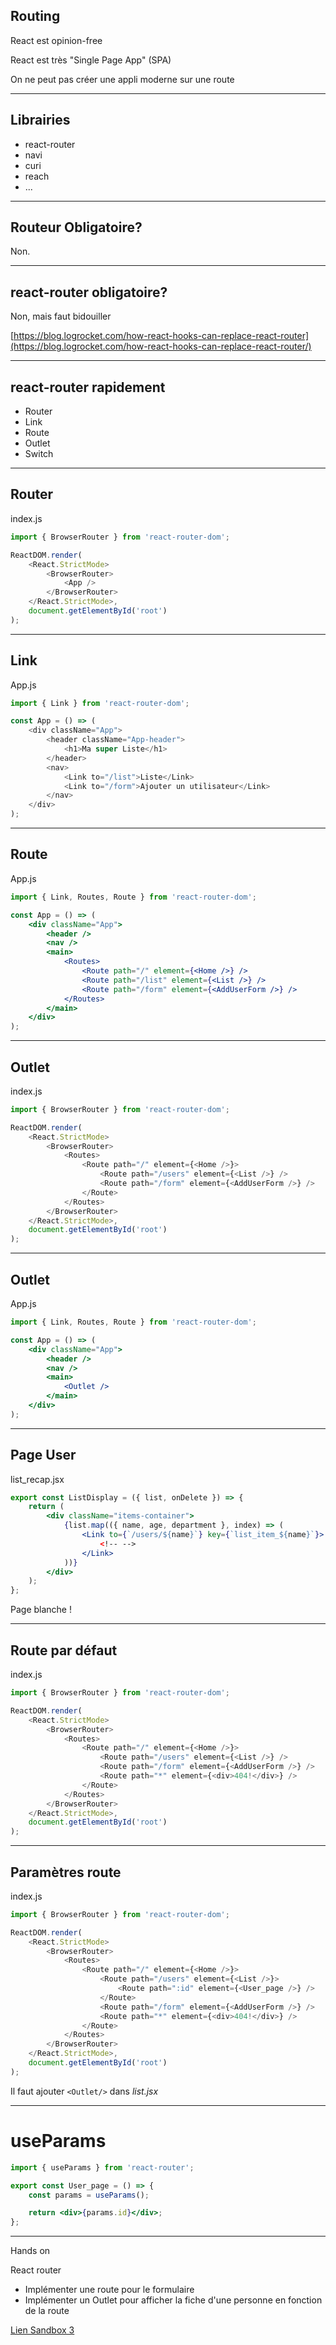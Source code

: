 ## Routing

React est opinion-free

React est très "Single Page App" (SPA)

On ne peut pas créer une appli moderne sur une route

---

## Librairies

-   react-router
-   navi
-   curi
-   reach
-   ...

---

## Routeur Obligatoire?

Non.

---

## react-router obligatoire?

Non, mais faut bidouiller

[https://blog.logrocket.com/how-react-hooks-can-replace-react-router](https://blog.logrocket.com/how-react-hooks-can-replace-react-router/)

---

## react-router rapidement

-   Router
-   Link
-   Route
-   Outlet
-   Switch

---

## Router

index.js

```javascript
import { BrowserRouter } from 'react-router-dom';

ReactDOM.render(
    <React.StrictMode>
        <BrowserRouter>
            <App />
        </BrowserRouter>
    </React.StrictMode>,
    document.getElementById('root')
);
```

---

## Link

App.js

```javascript
import { Link } from 'react-router-dom';

const App = () => (
    <div className="App">
        <header className="App-header">
            <h1>Ma super Liste</h1>
        </header>
        <nav>
            <Link to="/list">Liste</Link>
            <Link to="/form">Ajouter un utilisateur</Link>
        </nav>
    </div>
);
```

---

## Route

App.js

```jsx
import { Link, Routes, Route } from 'react-router-dom';

const App = () => (
    <div className="App">
        <header />
        <nav />
        <main>
            <Routes>
                <Route path="/" element={<Home />} />
                <Route path="/list" element={<List />} />
                <Route path="/form" element={<AddUserForm />} />
            </Routes>
        </main>
    </div>
);
```

---

## Outlet

index.js

```javascript
import { BrowserRouter } from 'react-router-dom';

ReactDOM.render(
    <React.StrictMode>
        <BrowserRouter>
            <Routes>
                <Route path="/" element={<Home />}>
                    <Route path="/users" element={<List />} />
                    <Route path="/form" element={<AddUserForm />} />
                </Route>
            </Routes>
        </BrowserRouter>
    </React.StrictMode>,
    document.getElementById('root')
);
```

---

## Outlet

App.js

```jsx
import { Link, Routes, Route } from 'react-router-dom';

const App = () => (
    <div className="App">
        <header />
        <nav />
        <main>
            <Outlet />
        </main>
    </div>
);
```

---

## Page User

list_recap.jsx

```jsx
export const ListDisplay = ({ list, onDelete }) => {
    return (
        <div className="items-container">
            {list.map(({ name, age, department }, index) => (
                <Link to={`/users/${name}`} key={`list_item_${name}`}>
                    <!-- -->
                </Link>
            ))}
        </div>
    );
};
```

Page blanche !

---

## Route par défaut

index.js

```javascript
import { BrowserRouter } from 'react-router-dom';

ReactDOM.render(
    <React.StrictMode>
        <BrowserRouter>
            <Routes>
                <Route path="/" element={<Home />}>
                    <Route path="/users" element={<List />} />
                    <Route path="/form" element={<AddUserForm />} />
                    <Route path="*" element={<div>404!</div>} />
                </Route>
            </Routes>
        </BrowserRouter>
    </React.StrictMode>,
    document.getElementById('root')
);
```

---

## Paramètres route

index.js

```javascript
import { BrowserRouter } from 'react-router-dom';

ReactDOM.render(
    <React.StrictMode>
        <BrowserRouter>
            <Routes>
                <Route path="/" element={<Home />}>
                    <Route path="/users" element={<List />}>
                        <Route path=":id" element={<User_page />} />
                    </Route>
                    <Route path="/form" element={<AddUserForm />} />
                    <Route path="*" element={<div>404!</div>} />
                </Route>
            </Routes>
        </BrowserRouter>
    </React.StrictMode>,
    document.getElementById('root')
);
```

Il faut ajouter `<Outlet/>` dans _list.jsx_

---

# useParams

```jsx
import { useParams } from 'react-router';

export const User_page = () => {
    const params = useParams();

    return <div>{params.id}</div>;
};
```

---

Hands on

React router 

* Implémenter une route pour le formulaire
* Implémenter un Outlet pour afficher la fiche d'une personne en fonction de la route

[Lien Sandbox 3](https://codesandbox.io/s/2-correction-partie-2-dcf2f)